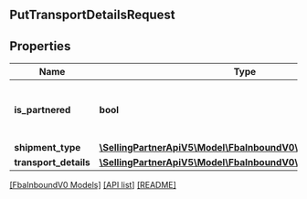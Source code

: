 ## PutTransportDetailsRequest

## Properties

Name | Type | Description | Notes
------------ | ------------- | ------------- | -------------
**is_partnered** | **bool** | Indicates whether a putTransportDetails request is for an Amazon-partnered carrier. |
**shipment_type** | [**\SellingPartnerApiV5\Model\FbaInboundV0\ShipmentType**](ShipmentType.md) |  |
**transport_details** | [**\SellingPartnerApiV5\Model\FbaInboundV0\TransportDetailInput**](TransportDetailInput.md) |  |

[[FbaInboundV0 Models]](../) [[API list]](../../Api) [[README]](../../../README.md)
